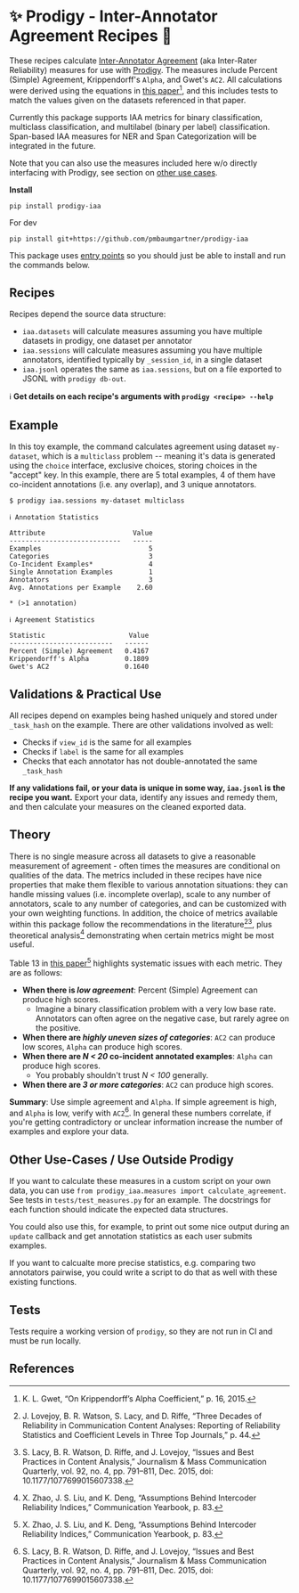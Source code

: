 # ✨ Prodigy - Inter-Annotator Agreement Recipes 🤝

These recipes calculate [Inter-Annotator Agreement](https://en.wikipedia.org/wiki/Inter-rater_reliability) (aka Inter-Rater Reliability) measures for use with [Prodigy](https://prodi.gy/). The measures include Percent (Simple) Agreement, Krippendorff's `Alpha`, and Gwet's `AC2`. All calculations were derived using the equations in [this paper](https://agreestat.com/papers/onkrippendorffalpha_rev10052015.pdf)[^1], and this includes tests to match the values given on the datasets referenced in that paper. 

Currently this package supports IAA metrics for binary classification, multiclass classification, and multilabel (binary per label) classification. Span-based IAA measures for NER and Span Categorization will be integrated in the future.

Note that you can also use the measures included here w/o directly interfacing with Prodigy, see section on [other use cases](#other-use-cases--use-outside-prodigy).

**Install**

```
pip install prodigy-iaa
```

For dev

```
pip install git+https://github.com/pmbaumgartner/prodigy-iaa
```

This package uses [entry points](https://prodi.gy/docs/install#entry-points) so you should just be able to install and run the commands below.

## Recipes

Recipes depend the source data structure:
- `iaa.datasets` will calculate measures assuming you have multiple datasets in prodigy, one dataset per annotator
- `iaa.sessions` will calculate measures assuming you have multiple annotators, identified typically by `_session_id`, in a single dataset
- `iaa.jsonl` operates the same as `iaa.sessions`, but on a file exported to JSONL with `prodigy db-out`.

ℹ️ **Get details on each recipe's arguments with `prodigy <recipe> --help`**

## Example

In this toy example, the command calculates agreement using dataset `my-dataset`, which is a `multiclass` problem -- meaning it's data is generated using the `choice` interface, exclusive choices, storing choices in the "accept" key. In this example, there are 5 total examples, 4 of them have co-incident annotations (i.e. any overlap), and 3 unique annotators.

```
$ prodigy iaa.sessions my-dataset multiclass

ℹ Annotation Statistics

Attribute                      Value
----------------------------   -----
Examples                           5
Categories                         3
Co-Incident Examples*              4
Single Annotation Examples         1
Annotators                         3
Avg. Annotations per Example    2.60

* (>1 annotation)

ℹ Agreement Statistics

Statistic                     Value
--------------------------   ------
Percent (Simple) Agreement   0.4167
Krippendorff's Alpha         0.1809
Gwet's AC2                   0.1640
```

## Validations & Practical Use

All recipes depend on examples being hashed uniquely and stored under `_task_hash` on the example. There are other validations involved as well:
- Checks if `view_id` is the same for all examples
- Checks if `label` is the same for all examples
- Checks that each annotator has not double-annotated the same `_task_hash`

**If any validations fail, or your data is unique in some way, `iaa.jsonl` is the recipe you want.** Export your data, identify any issues and remedy them, and then calculate your measures on the cleaned exported data.


## Theory

There is no single measure across all datasets to give a reasonable measurement of agreement - often times the measures are conditional on qualities of the data. The metrics included in these recipes have nice properties that make them flexible to various annotation situations: they can handle missing values (i.e. incomplete overlap), scale to any number of annotators, scale to any number of categories, and can be customized with your own weighting functions. In addition, the choice of metrics available within this package follow the recommendations in the literature[^2][^3], plus theoretical analysis[^4] demonstrating when certain metrics might be most useful.

Table 13 in [this paper](https://scholar.google.com/scholar?cluster=17269958574032994585&hl=en&as_sdt=0,34&as_vis=1)[^4] highlights systematic issues with each metric. They are as follows:

- **When there is _low agreement_**: Percent (Simple) Agreement can produce high scores.
  - Imagine a binary classification problem with a very low base rate. Annotators can often agree on the negative case, but rarely agree on the positive.
- **When there are _highly uneven sizes of categories_**: `AC2` can produce low scores, `Alpha` can produce high scores.
- **When there are _N < 20_ co-incident annotated examples**: `Alpha` can produce high scores.
  - You probably shouldn't trust _N < 100_ generally.
- **When there are _3 or more categories_**: `AC2` can produce high scores.

**Summary**: Use simple agreement and `Alpha`. If simple agreement is high, and `Alpha` is low, verify with `AC2`[^3]. In general these numbers correlate, if you're getting contradictory or unclear information increase the number of examples and explore your data.

## Other Use-Cases / Use Outside Prodigy

If you want to calculate these measures in a custom script on your own data, you can use `from prodigy_iaa.measures import calculate_agreement`. See tests in `tests/test_measures.py` for an example. The docstrings for each function should indicate the expected data structures.

You could also use this, for example, to print out some nice output during an `update` callback and get annotation statistics as each user submits examples.

If you want to calcualte more precise statistics, e.g. comparing two annotators pairwise, you could write a script to do that as well with these existing functions.


## Tests

Tests require a working version of `prodigy`, so they are not run in CI and must be run locally. 
## References


[^1]: K. L. Gwet, “On Krippendorff’s Alpha Coefficient,” p. 16, 2015.
[^2]: J. Lovejoy, B. R. Watson, S. Lacy, and D. Riffe, “Three Decades of Reliability in Communication Content Analyses: Reporting of Reliability Statistics and Coefficient Levels in Three Top Journals,” p. 44.
[^3]: S. Lacy, B. R. Watson, D. Riffe, and J. Lovejoy, “Issues and Best Practices in Content Analysis,” Journalism & Mass Communication Quarterly, vol. 92, no. 4, pp. 791–811, Dec. 2015, doi: 10.1177/1077699015607338.
[^4]: X. Zhao, J. S. Liu, and K. Deng, “Assumptions Behind Intercoder Reliability Indices,” Communication Yearbook, p. 83.
